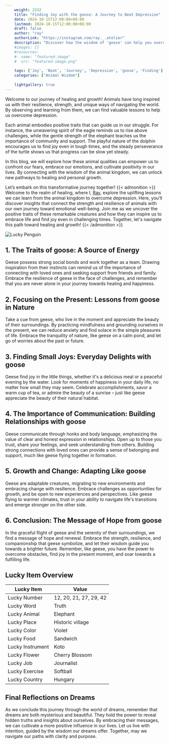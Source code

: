 ```yaml
---
    weight: 2332
    title: "Finding Joy with the goose: A Journey to Beat Depression"  # Assuming 'title' column exists
    date: 2024-10-15T12:00:00+08:00
    lastmod: 2024-10-15T12:00:00+08:00
    draft: false
    author: "ray"
    authorLink: "https://instagram.com/ray._.atelier"
    description: "Discover how the wisdom of 'goose' can help you overcome depression and find joy in your life journey."
    #images: []
    #resources:
    #- name: "featured-image"
    #  src: "featured-image.png"
    
    tags: ['Joy', 'Beat', 'Journey', 'Depression', 'goose', 'Finding']
    categories: ["Animal Wisdom"]
    
    lightgallery: true
---
```

    
Welcome to our journey of healing and growth! Animals have long inspired us with their resilience, strength, and unique ways of navigating the world. By observing and learning from them, we can find valuable lessons to help us overcome depression.

Each animal embodies positive traits that can guide us in our struggle. For instance, the unwavering spirit of the eagle reminds us to rise above challenges, while the gentle strength of the elephant teaches us the importance of community and support. The playful nature of the dolphin encourages us to find joy even in tough times, and the steady perseverance of the turtle shows us that progress can be slow yet steady.

In this blog, we will explore how these animal qualities can empower us to confront our fears, embrace our emotions, and cultivate positivity in our lives. By connecting with the wisdom of the animal kingdom, we can unlock new pathways to healing and personal growth.

Let’s embark on this transformative journey together!
{{< admonition >}}
Welcome to the realm of healing, where I, [Ray](https://instagram.com/ray._.atelier), explore the uplifting lessons we can learn from the animal kingdom to overcome depression. Here, you’ll discover insights that connect the strength and resilience of animals with our own journey toward emotional well-being. Join me as we uncover the positive traits of these remarkable creatures and how they can inspire us to embrace life and find joy even in challenging times. Together, let's navigate this path toward healing and growth!
{{< /admonition >}}

![Lucky Penguin](https://cdn.pixabay.com/photo/2024/09/07/02/34/penguins-9028827_1280.jpg "Lucky Penguin")

## 1. The Traits of goose: A Source of Energy
Geese possess strong social bonds and work together as a team. Drawing inspiration from their instincts can remind us of the importance of connecting with loved ones and seeking support from friends and family. Embrace the resilience of geese in the face of challenges, and remember that you are never alone in your journey towards healing and happiness.

## 2. Focusing on the Present: Lessons from goose in Nature
Take a cue from geese, who live in the moment and appreciate the beauty of their surroundings. By practicing mindfulness and grounding ourselves in the present, we can reduce anxiety and find solace in the simple pleasures of life. Embrace the tranquility of nature, like geese on a calm pond, and let go of worries about the past or future.

## 3. Finding Small Joys: Everyday Delights with goose
Geese find joy in the little things, whether it's a delicious meal or a peaceful evening by the water. Look for moments of happiness in your daily life, no matter how small they may seem. Celebrate accomplishments, savor a warm cup of tea, or admire the beauty of a sunrise – just like geese appreciate the beauty of their natural habitat.

## 4. The Importance of Communication: Building Relationships with goose
Geese communicate through honks and body language, emphasizing the value of clear and honest expression in relationships. Open up to those you trust, share your feelings, and seek understanding from others. Building strong connections with loved ones can provide a sense of belonging and support, much like geese flying together in formation.

## 5. Growth and Change: Adapting Like goose
Geese are adaptable creatures, migrating to new environments and embracing change with resilience. Embrace challenges as opportunities for growth, and be open to new experiences and perspectives. Like geese flying to warmer climates, trust in your ability to navigate life's transitions and emerge stronger on the other side.

## 6. Conclusion: The Message of Hope from goose
In the graceful flight of geese and the serenity of their surroundings, we find a message of hope and renewal. Embrace the strength, resilience, and companionship that geese symbolize, and let their wisdom guide you towards a brighter future. Remember, like geese, you have the power to overcome obstacles, find joy in the present moment, and soar towards a fulfilling life.


## Lucky Item Overview
| Lucky Item          | Value              |
|---------------|--------------------|
| Lucky Number        | 12, 20, 21, 27, 29, 42  |
| Lucky Word          | Truth |
| Lucky Animal        | Elephant |
| Lucky Place         | Historic village     |
| Lucky Color         | Violet     |
| Lucky Food          | Sandwich      |
| Lucky Instrument    | Koto |
| Lucky Flower        | Cherry Blossom    |
| Lucky Job           | Journalist       |
| Lucky Exercise      | Softball  |
| Lucky Country       | Hungary    |


##  Final Reflections on Dreams

As we conclude this journey through the world of dreams, remember that dreams are both mysterious and beautiful. They hold the power to reveal hidden truths and insights about ourselves. By embracing their messages, we can cultivate a more positive influence in our lives. Let us live with intention, guided by the wisdom our dreams offer. Together, may we navigate our paths with clarity and purpose.
